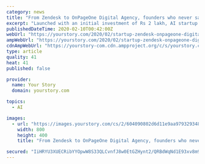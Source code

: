 ```yaml
---
category: news
title: "From Zendesk to OnPageOne Digital Agency, founders who never said never – your startup fix for the week"
excerpt: "Launched with an initial investment of Rs 2 lakh, AI startup BOB uses WhatsApp to cater to essential services like bill payments, phone recharge, medicine ordering, booking a cab, ordering groceries, and even railway enquiries Zuber Mohammed conceptualised Bhopal-based Paradise Garden, an urban gardening startup, when he was in Class 10."
publishedDateTime: 2020-02-10T00:42:00Z
webUrl: "https://yourstory.com/2020/02/startup-zendesk-onpageone-digital-agency-founders"
ampWebUrl: "https://yourstory.com/2020/02/startup-zendesk-onpageone-digital-agency-founders/amp"
cdnAmpWebUrl: "https://yourstory-com.cdn.ampproject.org/c/s/yourstory.com/2020/02/startup-zendesk-onpageone-digital-agency-founders/amp"
type: article
quality: 41
heat: 41
published: false

provider:
  name: Your Story
  domain: yourstory.com

topics:
  - AI

images:
  - url: "https://images.yourstory.com/cs/2/604090802d6d11e9aa979329348d4c3e/ZendeskCapsule-1581290839659.png?fm=png&auto=format"
    width: 800
    height: 400
    title: "From Zendesk to OnPageOne Digital Agency, founders who never said never – your startup fix for the week"

secured: "IiHRYU3XUECRibYYOpwW8S33QLCvnfJ8w0EtGZHynt2/QRBdWqNd1E93xv8m91N1bsmEeevW8HxJwX/MdbuqVsBLk3BAkzpoeyR0UTyHCfQZShbMbvuc7MDkDrmQywRPMSNYwmcicVVtOMB5O8Pn+Jn2K7673L/1eRZKwrRx2REXlVDg2f13LLNI+FbbQR59zdKu9+F4DG6iAwbnicDCggvKKGLNW/L5GBawJd2GFiCrNhD/G2NM0hAEgIWJcFtfj4zLkhmb4zh2nX4HkZJ5q5iwbdmpoy8ZroyBIaX9V1NRh1rkGw+7nLb22yf0SYz9;/9CUzp7s0wYgtvN2ptM2OQ=="
---
```


